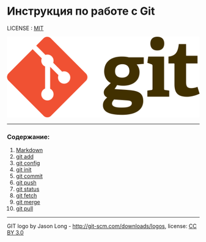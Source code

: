 # Инструкция по работе с Git

LICENSE : [MIT](./license.md)

![git-logo](./assets/git-logo.png)

---

### Содержание:
1. [Markdown](./markdown.md)
2. [git add](./add.md)
3. [git config](./config.md)
4. [git init](./init.md)
5. [git commit](./commit.md)
6. [git push](./push.md)
7. [git status](./status.md)
8. [git fetch](./fetch.md)
9. [git merge](./merge.md)
10. [git pull](./pull.md)
----

GIT logo by Jason Long - http://git-scm.com/downloads/logos,
license: [CC BY 3.0](https://creativecommons.org/licenses/by/3.0/)

